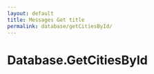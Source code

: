 ```yaml
---
layout: default
title: Messages Get title
permalink: database/getCitiesById/
---
```

# Database.GetCitiesById
